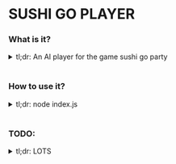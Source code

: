 # SUSHI GO PLAYER

### What is it?
<details>
  <summary>
    tl;dr: An AI player for the game sushi go party
  </summary>
  <br />

  It has a number of models that describe, execute, evaluate, and understand the mechanics of playing the game Sushi Go Party!

  It contains the following classes of behaviour:

  | Model | method | Description |
  | :---------------: | :--------------- | :--------------- |
  | Deck | draw(drawNumber) | Draws x number of cards from the deck |
  |  | returnCards(cards) | Returns given cards to the deck |
  |  | topUpDesserts(Params) => remainingDesserts | Add proper amount of dessert cards to the deck |
  | GameState | playATurn() | All players play and pass cards, turn incremented |
  |  | playAllTurns() | All players play and pass cards until hands empty |
  |  | playARound() | All rounds played, scores assigned, hands reset, round incremented, turn reset |
  |  | playAGame() | Three rounds played, winner declared |
  | Card | flip() | Flip card over, used in some actions |
  |  | reset() | Seset all user-input card values to default |
  |  | setScore() | Set the card's score to be a value, usually a number |
  | Player | setHand(cards) | Set the players hand to equal those cards |
  |  | setNeighbors(lID, rID) | Set L & R neighbor ids |
  |  | sortHandByValue() | Sorts hand by scoring algo |
  |  | playCard(evaluatePlay) | Plays the best card, and evaluates if it was effected by any other player's played card |
  |  | passCards() | Passes all other non-played cards |
  |  | getCardsByName(name) | Gets all cards of the specified name in the desserts/playedCards for this player |
  |  | scoreBoard(round, gameType, allBoardStates) | Scores all played cards for x round |
  |  | resetRound() | Clear played cards, and store played desserts at end of round |

  These classes have the following state shape:

  | Model | state | Description |
  | :---------------: | :--------------- | :--------------- |
  | Deck | cards | Array of unique cards in the deck |
  | GameState | cards | Cards & leftover dessert cards stored |
  |  | cards.dessertCards | Storage of the unused dessert cards |
  |  | cards.deck | Storage of deck cards not in hand or played on board |
  |  | players | Storage of players in the game |
  |  | gameType | cardType: [selected types] game type storage |
  |  | round = 1 | Storage of the round currently being played |
  |  | turn = 1 | Storage of the turn currently being played |
  | Card | id | unique card id |
  |  | name | Name of the card |
  |  | name | Name of the card subtype _(salmon nigiri)_ |
  |  | color | Few word description of the semi-unique color _(used in scoring sparingly)_ |
  |  | shapes | key:value store of shape + count |
  |  | value | Value calc function, or simple number |
  |  | isDessert | Boolean for if this card is a dessert card |
  | Player | id | Unique player id |
  |  | hand | Array of cards in the player's hand |
  |  | cardsToPass | Cards ready to be passed to the neighbor |
  |  | scoringAlgorithm | Set the scoring algo that will define best sorting methodology for the players hand |
  |  | boardState | Properties between the player and other board states |
  |  | boardState.score | The player's score |
  |  | boardState.round | The current round, maybe useful in the scoring algo |
  |  | boardState.desserts | The desserts played by the player previously |
  |  | boardState.neighbors | [L, R] neighbor ids for passing cards |
  |  | boardState.playedCards | Cards played during this round |


  `index.js` calls the `setup` function, that instantiates a GameState with players, cards, and things like turn/round stored within. From there, playing is easy!

</details>
<br/>

### How to use it?
<details>
  <summary>
    tl;dr: node index.js
  </summary>
  <br />

  `node index.js` will output a winner, and their score.

  right now, it's just a jumping off point, much more work must be done.

  ### THE END GOAL IS THUS:
  To make a working copy of sushi-go-party that anyone with *some* experience in JS can play with. I want people to put forth their best `scoringAlgorithm` **and that's it**. Those scoring algos are then what's used to hold AI competitions!

  The scoring algo is also *dead simple*. It takes in a hand, _(and the state of the board that turn)_, and returns a sorted hand, from best to worst. **that's it**.

  All it takes to be a competitor is using that information to choose the best cards possible! To me, it's far more interesting of a play space than other Bayesian AI competitions I've seen done, and nearly as simple to get into!

</details>
<br/>

### TODO:
<details>
<summary>tl;dr: LOTS</summary>
<br />

  #### MUST HAVE:
  1. Scoring algorithm is now based on card name length, **not ideal**
  2. Players unable to activate specials that have been previously played
  3. players with different AI unable to be passed in to the `setup` function
  4. add `evaluatePlay` to card that uses the mechanic, and remove from players
  5. Evaluating score has bugs
      1. fix `roll` scoring
      2. fix `special` scoring
      4. fix `appetizer` scoring
      5. fix scoring method to work on cards the user has 0 of


  #### NICE TO HAVE:
  1. output is logged, return the value so that algo fitness may be evaluated
  2. the sorting algo used for player AI, and how cards are moved between hand/played/passed is overly complex. It could be `algo => this.toPlay, this.toPass` storage on the player before passing happens

</details>
<br/>